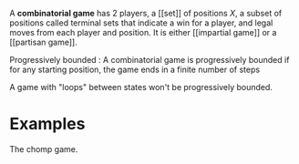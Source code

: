 A **combinatorial game** has 2 players, a [[set]] of positions $X$, a subset of positions called terminal sets that indicate a win for a player, and legal moves from each player and position. It is either [[impartial game]] or a [[partisan game]].

Progressively bounded
: A combinatorial game is progressively bounded if for any starting position, the game ends in a finite number of steps

A game with "loops" between states won't be progressively bounded.

# Examples

The chomp game.
